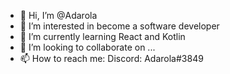 - 👋 Hi, I’m @Adarola
- 👀 I’m interested in become a software developer
- 🌱 I’m currently learning React and Kotlin
- 💞️ I’m looking to collaborate on ...
- 📫 How to reach me: Discord: Adarola#3849

<!---
Adarola/Adarola is a ✨ special ✨ repository because its `README.md` (this file) appears on your GitHub profile.
You can click the Preview link to take a look at your changes.
--->
